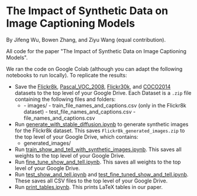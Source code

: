# The Impact of Synthetic Data on Image Captioning Models

By Jifeng Wu, Bowen Zhang, and Ziyu Wang (equal contribution).

All code for the paper "The Impact of Synthetic Data on Image Captioning Models".

We ran the code on Google Colab (although you can adapt the following notebooks to run locally). To replicate the results:

- Save the [Flickr8k](https://drive.google.com/file/d/1m480o1akbeJ6HYN9U9BBZUrrLw7TKKVQ/view?usp=sharing), [Pascal_VOC_2008](https://drive.google.com/file/d/1ZhUMgceAxpX-lb-0AcVhqXpVuQCRJbJ9/view?usp=sharing), [Flickr30k](https://drive.google.com/file/d/1JUrk-cHHXRzaVaFMX_hDN_Fg-c4Ajf6x/view?usp=sharing), and [COCO2014](https://drive.google.com/file/d/1rjLvp3YwSyeVp_9_GGGUWFRlbvhp3fHX/view?usp=sharing) datasets to the top level of your Google Drive. Each Dataset is a `.zip` file containing the following files and folders:
    - <name of the dataset>
        - images/
        - train_file_names_and_captions.csv (only in the Flickr8k dataset)
        - test_file_names_and_captions.csv
        - file_names_and_captions.csv
- Run [generate_with_stable_diffusion.ipynb](https://colab.research.google.com/drive/1hx8qLCvTAgtRfii48IawUjmYOwgwTtX9?usp=sharing) to generate synthetic images for the Flickr8k dataset. This saves `Flickr8k_generated_images.zip` to the top level of your Google Drive, which contains:
    - generated_images/
- Run [train_show_and_tell_with_synthetic_images.ipynb](https://colab.research.google.com/drive/105UpEKbdQ3WXXuKbZ4RDVauouIqiN-mY?usp=sharing). This saves all weights to the top level of your Google Drive.
- Run [fine_tune_show_and_tell.ipynb](https://colab.research.google.com/drive/1-p5GIYf6Z8XGHefAtGNCL2DUT7ohkK4a?usp=sharing). This saves all weights to the top level of your Google Drive.
- Run [test_show_and_tell.ipynb](https://colab.research.google.com/drive/1PZmLDJV_vi14AaJJkinxvwjIpPMc6glS?usp=sharing) and [test_fine_tuned_show_and_tell.ipynb](https://colab.research.google.com/drive/1ZQ2bOqaCEBRUpwJTEQy3IpG9f0UDQ7lP?usp=sharing). These saves all CSV files to the top level of your Google Drive.
- Run [print_tables.ipynb](https://colab.research.google.com/drive/1BlA4D5uXhm_L8_lNoDydX80nGIaDPWVS?usp=sharing). This prints LaTeX tables in our paper.
